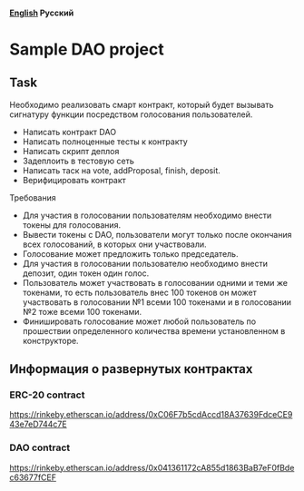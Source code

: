 #### [English](https://github.com/nikorgl/solidity/tree/main/6_dao) Русский

# Sample DAO project

## Task
Необходимo реализовать смарт контракт, который будет вызывать сигнатуру функции посредством голосования пользователей.
- Написать контракт DAO
- Написать полноценные тесты к контракту
- Написать скрипт деплоя
- Задеплоить в тестовую сеть
- Написать таск на vote, addProposal, finish, deposit.
- Верифицировать контракт

Требования
- Для участия в голосовании пользователям необходимо внести  токены для голосования.
- Вывести токены с DAO, пользователи могут только после окончания всех голосований, в которых они участвовали.
- Голосование может предложить только председатель.
- Для участия в голосовании пользователю необходимо внести депозит, один токен один голос.
- Пользователь может участвовать в голосовании одними и теми же токенами, то есть пользователь внес 100 токенов он может участвовать в голосовании №1 всеми 100 токенами и в голосовании №2 тоже всеми 100 токенами.
- Финишировать голосование может любой пользователь по прошествии определенного количества времени установленном в конструкторе.

## Информация о развернутых контрактах

### ERC-20 contract
https://rinkeby.etherscan.io/address/0xC06F7b5cdAccd18A37639FdceCE943e7eD744c7E

### DAO contract
https://rinkeby.etherscan.io/address/0x041361172cA855d1863BaB7eF0fBdec63677fCEF

